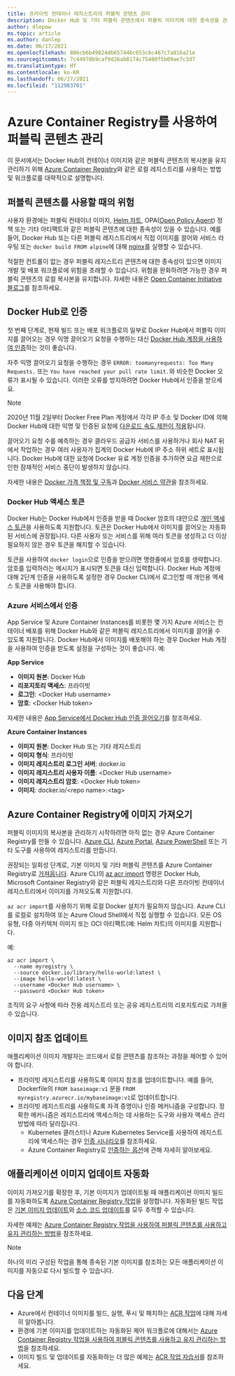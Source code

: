 ```yaml
---
title: 프라이빗 컨테이너 레지스트리의 퍼블릭 콘텐츠 관리
description: Docker Hub 및 기타 퍼블릭 콘텐츠에서 퍼블릭 이미지에 대한 종속성을 관리하기 위한 Azure Container Registry의 사례 및 워크플로
author: dlepow
ms.topic: article
ms.author: danlep
ms.date: 06/17/2021
ms.openlocfilehash: 806cb6b49824db65744bc653c6c467c7a816a21e
ms.sourcegitcommit: 7c44970b9caf9d26ab8174c75480f5b09ae7c3d7
ms.translationtype: HT
ms.contentlocale: ko-KR
ms.lasthandoff: 06/27/2021
ms.locfileid: "112983701"
---
```

# <a name="manage-public-content-with-azure-container-registry"></a>Azure Container Registry를 사용하여 퍼블릭 콘텐츠 관리

이 문서에서는 Docker Hub의 컨테이너 이미지와 같은 퍼블릭 콘텐츠의 복사본을 유지 관리하기 위해 [Azure Container Registry](container-registry-intro.md)와 같은 로컬 레지스트리를 사용하는 방법 및 워크플로를 대략적으로 설명합니다. 


## <a name="risks-with-public-content"></a>퍼블릭 콘텐츠를 사용할 때의 위험

사용자 환경에는 퍼블릭 컨테이너 이미지, [Helm 차트](https://helm.sh/), OPA([Open Policy Agent](https://www.openpolicyagent.org/)) 정책 또는 기타 아티팩트와 같은 퍼블릭 콘텐츠에 대한 종속성이 있을 수 있습니다. 예를 들어, Docker Hub 또는 다른 퍼블릭 레지스트리에서 직접 이미지를 끌어와 서비스 라우팅 또는 `docker build FROM alpine`에 대해 [nginx](https://hub.docker.com/_/nginx)를 실행할 수 있습니다. 

적절한 컨트롤이 없는 경우 퍼블릭 레지스트리 콘텐츠에 대한 종속성이 있으면 이미지 개발 및 배포 워크플로에 위험을 초래할 수 있습니다. 위험을 완화하려면 가능한 경우 퍼블릭 콘텐츠의 로컬 복사본을 유지합니다. 자세한 내용은 [Open Container Initiative 블로그](https://opencontainers.org/posts/blog/2020-10-30-consuming-public-content/)를 참조하세요. 

## <a name="authenticate-with-docker-hub"></a>Docker Hub로 인증

첫 번째 단계로, 현재 빌드 또는 배포 워크플로의 일부로 Docker Hub에서 퍼블릭 이미지를 끌어오는 경우 익명 끌어오기 요청을 수행하는 대신 [Docker Hub 계정을 사용하여 인증](https://docs.docker.com/docker-hub/download-rate-limit/#how-do-i-authenticate-pull-requests)하는 것이 좋습니다.

자주 익명 끌어오기 요청을 수행하는 경우 `ERROR: toomanyrequests: Too Many Requests.` 또는 `You have reached your pull rate limit.`와 비슷한 Docker 오류가 표시될 수 있습니다. 이러한 오류를 방지하려면 Docker Hub에서 인증을 받으세요.

> [!NOTE]
> 2020년 11월 2일부터 Docker Free Plan 계정에서 각각 IP 주소 및 Docker ID에 의해 Docker Hub에 대한 익명 및 인증된 요청에 [다운로드 속도 제한이 적용](https://docs.docker.com/docker-hub/download-rate-limit)됩니다. 
>
> 끌어오기 요청 수를 예측하는 경우 클라우드 공급자 서비스를 사용하거나 회사 NAT 뒤에서 작업하는 경우 여러 사용자가 집계의 Docker Hub에 IP 주소 하위 세트로 표시됩니다. Docker Hub에 대한 요청에 Docker 유료 계정 인증을 추가하면 요금 제한으로 인한 잠재적인 서비스 중단이 발생하지 않습니다.
>
> 자세한 내용은 [Docker 가격 책정 및 구독](https://www.docker.com/pricing)과 [Docker 서비스 약관](https://www.docker.com/legal/docker-terms-service)을 참조하세요.

### <a name="docker-hub-access-token"></a>Docker Hub 액세스 토큰

Docker Hub는 Docker Hub에서 인증을 받을 때 Docker 암호의 대안으로 [개인 액세스 토큰](https://docs.docker.com/docker-hub/access-tokens/)을 사용하도록 지원합니다. 토큰은 Docker Hub에서 이미지를 끌어오는 자동화된 서비스에 권장됩니다. 다른 사용자 또는 서비스를 위해 여러 토큰을 생성하고 더 이상 필요하지 않은 경우 토큰을 해지할 수 있습니다.

토큰을 사용하여 `docker login`으로 인증을 받으려면 명령줄에서 암호를 생략합니다. 암호를 입력하라는 메시지가 표시되면 토큰을 대신 입력합니다. Docker Hub 계정에 대해 2단계 인증을 사용하도록 설정한 경우 Docker CLI에서 로그인할 때 개인용 액세스 토큰을 사용해야 합니다.

### <a name="authenticate-from-azure-services"></a>Azure 서비스에서 인증

App Service 및 Azure Container Instances를 비롯한 몇 가지 Azure 서비스는 컨테이너 배포를 위해 Docker Hub와 같은 퍼블릭 레지스트리에서 이미지를 끌어올 수 있도록 지원합니다. Docker Hub에서 이미지를 배포해야 하는 경우 Docker Hub 계정을 사용하여 인증을 받도록 설정을 구성하는 것이 좋습니다. 예:

**App Service**

* **이미지 원본**: Docker Hub
* **리포지토리 액세스**: 프라이빗
* **로그인**: \<Docker Hub username>
* **암호**: \<Docker Hub token>

자세한 내용은 [App Service에서 Docker Hub 인증 끌어오기](https://azure.github.io/AppService/2020/10/15/Docker-Hub-authenticated-pulls-on-App-Service.html)를 참조하세요.

**Azure Container Instances**

* **이미지 원본**: Docker Hub 또는 기타 레지스트리
* **이미지 형식**: 프라이빗
* **이미지 레지스트리 로그인 서버**: docker.io
* **이미지 레지스트리 사용자 이름**: \<Docker Hub username>
* **이미지 레지스트리 암호**: \<Docker Hub token>
* **이미지**: docker.io/\<repo name\>:\<tag>

## <a name="import-images-to-an-azure-container-registry"></a>Azure Container Registry에 이미지 가져오기
 
퍼블릭 이미지의 복사본을 관리하기 시작하려면 아직 없는 경우 Azure Container Registry를 만들 수 있습니다. [Azure CLI](container-registry-get-started-azure-cli.md), [Azure Portal](container-registry-get-started-portal.md), [Azure PowerShell](container-registry-get-started-powershell.md) 또는 기타 도구를 사용하여 레지스트리를 만듭니다. 

권장되는 일회성 단계로, 기본 이미지 및 기타 퍼블릭 콘텐츠를 Azure Container Registry로 [가져옵니다](container-registry-import-images.md). Azure CLI의 [az acr import](/cli/azure/acr#az_acr_import) 명령은 Docker Hub, Microsoft Container Registry와 같은 퍼블릭 레지스트리와 다른 프라이빗 컨테이너 레지스트리에서 이미지를 가져오도록 지원합니다. 

`az acr import`를 사용하기 위해 로컬 Docker 설치가 필요하지 않습니다. Azure CLI를 로컬로 설치하여 또는 Azure Cloud Shell에서 직접 실행할 수 있습니다. 모든 OS 유형, 다중 아키텍처 이미지 또는 OCI 아티팩트(예: Helm 차트)의 이미지를 지원합니다.

예:

```azurecli-interactive
az acr import \
  --name myregistry \
  --source docker.io/library/hello-world:latest \
  --image hello-world:latest \
  --username <Docker Hub username> \
  --password <Docker Hub token>
```

조직의 요구 사항에 따라 전용 레지스트리 또는 공유 레지스트리의 리포지토리로 가져올 수 있습니다.

## <a name="update-image-references"></a>이미지 참조 업데이트

애플리케이션 이미지 개발자는 코드에서 로컬 콘텐츠를 참조하는 과정을 제어할 수 있어야 합니다.

* 프라이빗 레지스트리를 사용하도록 이미지 참조를 업데이트합니다. 예를 들어, Dockerfile의 `FROM baseimage:v1` 문을 `FROM myregistry.azurecr.io/mybaseimage:v1`로 업데이트합니다.
* 프라이빗 레지스트리를 사용하도록 자격 증명이나 인증 메커니즘을 구성합니다. 정확한 메커니즘은 레지스트리에 액세스하는 데 사용하는 도구와 사용자 액세스 관리 방법에 따라 달라집니다.
    * Kubernetes 클러스터나 Azure Kubernetes Service를 사용하여 레지스트리에 액세스하는 경우 [인증 시나리오](authenticate-kubernetes-options.md)를 참조하세요.
    * Azure Container Registry로 [인증하는 옵션](container-registry-authentication.md)에 관해 자세히 알아보세요.

## <a name="automate-application-image-updates"></a>애플리케이션 이미지 업데이트 자동화

이미지 가져오기를 확장한 후, 기본 이미지가 업데이트될 때 애플리케이션 이미지 빌드를 자동화하도록 [Azure Container Registry 작업](container-registry-tasks-overview.md)을 설정합니다. 자동화된 빌드 작업은 [기본 이미지 업데이트](container-registry-tasks-base-images.md)와 [소스 코드 업데이트](container-registry-tasks-overview.md#trigger-task-on-source-code-update)를 모두 추적할 수 있습니다.

자세한 예제는 [Azure Container Registry 작업을 사용하여 퍼블릭 콘텐츠를 사용하고 유지 관리하는 방법](tasks-consume-public-content.md)을 참조하세요. 

> [!NOTE]
> 하나의 미리 구성된 작업을 통해 종속된 기본 이미지를 참조하는 모든 애플리케이션 이미지를 자동으로 다시 빌드할 수 있습니다. 
 
## <a name="next-steps"></a>다음 단계
* Azure에서 컨테이너 이미지를 빌드, 실행, 푸시 및 패치하는 [ACR 작업](container-registry-tasks-overview.md)에 대해 자세히 알아봅니다.
* 환경에 기본 이미지를 업데이트하는 자동화된 제어 워크플로에 대해서는 [Azure Container Registry 작업을 사용하여 퍼블릭 콘텐츠를 사용하고 유지 관리하는 방법](tasks-consume-public-content.md)을 참조하세요. 
* 이미지 빌드 및 업데이트를 자동화하는 더 많은 예제는 [ACR 작업 자습서](container-registry-tutorial-quick-task.md)를 참조하세요.
